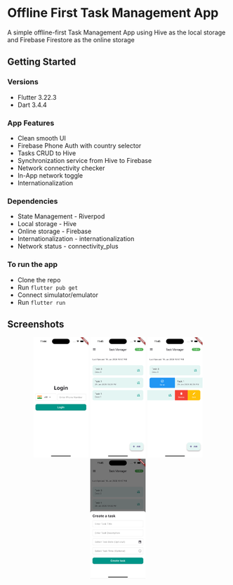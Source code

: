 # Offline First Task Management App

A simple offline-first Task Management App using Hive as the local storage and Firebase Firestore as the online storage

## Getting Started

### Versions
- Flutter 3.22.3
- Dart 3.4.4

### App Features
- Clean smooth UI
- Firebase Phone Auth with country selector
- Tasks CRUD to Hive
- Synchronization service from Hive to Firebase
- Network connectivity checker
- In-App network toggle
- Internationalization

### Dependencies
- State Management - Riverpod
- Local storage - Hive
- Online storage - Firebase
- Internationalization - internationalization
- Network status - connectivity_plus

### To run the app
- Clone the repo
- Run `flutter pub get`
- Connect simulator/emulator
- Run `flutter run`


## Screenshots
<p align="center">
  <img src="./screenshots/1.png" alt="Screenshot 1" style="width: 25%; max-width: 300px; height: auto;" />
  <img src="./screenshots/2.png" alt="Screenshot 2" style="width: 25%; max-width: 300px; height: auto;" />
  <img src="./screenshots/3.png" alt="Screenshot 3" style="width: 25%; max-width: 300px; height: auto;" />
  <img src="./screenshots/4.png" alt="Screenshot 3" style="width: 25%; max-width: 300px; height: auto;" />
</p>
